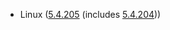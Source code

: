 - Linux ([5.4.205](https://lwn.net/Articles/900908) (includes [5.4.204](https://lwn.net/Articles/900323)))
